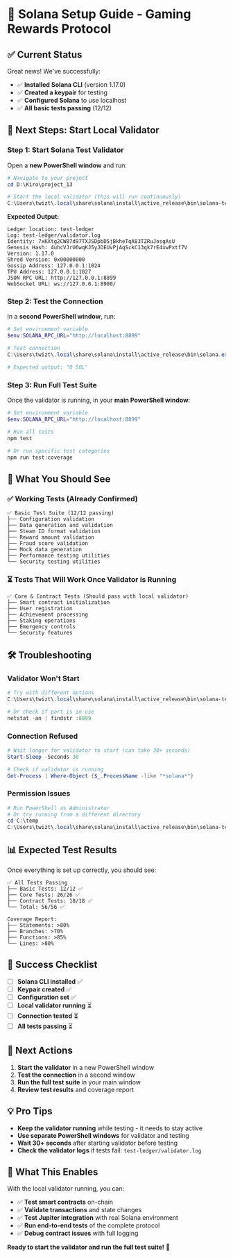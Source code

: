 # 🚀 Solana Setup Guide - Gaming Rewards Protocol

## ✅ **Current Status**

Great news! We've successfully:
- ✅ **Installed Solana CLI** (version 1.17.0)
- ✅ **Created a keypair** for testing
- ✅ **Configured Solana** to use localhost
- ✅ **All basic tests passing** (12/12)

## 🔧 **Next Steps: Start Local Validator**

### **Step 1: Start Solana Test Validator**

Open a **new PowerShell window** and run:

```powershell
# Navigate to your project
cd D:\Kiro\project_13

# Start the local validator (this will run continuously)
C:\Users\twizt\.local\share\solana\install\active_release\bin\solana-test-validator.exe
```

**Expected Output:**
```
Ledger location: test-ledger
Log: test-ledger/validator.log
Identity: 7xKXtg2CW87d97TXJSDpbD5jBkheTqA83TZRuJosgAsU
Genesis Hash: 4uhcVJrU6wqKJ5yJDEUvPjAqSckC13qk7rE4xwPxtf7V
Version: 1.17.0
Shred Version: 0x00000000
Gossip Address: 127.0.0.1:1024
TPU Address: 127.0.0.1:1027
JSON RPC URL: http://127.0.0.1:8899
WebSocket URL: ws://127.0.0.1:8900/
```

### **Step 2: Test the Connection**

In a **second PowerShell window**, run:

```powershell
# Set environment variable
$env:SOLANA_RPC_URL="http://localhost:8899"

# Test connection
C:\Users\twizt\.local\share\solana\install\active_release\bin\solana.exe balance

# Expected output: "0 SOL"
```

### **Step 3: Run Full Test Suite**

Once the validator is running, in your **main PowerShell window**:

```powershell
# Set environment variable
$env:SOLANA_RPC_URL="http://localhost:8899"

# Run all tests
npm test

# Or run specific test categories
npm run test:coverage
```

## 🎯 **What You Should See**

### **✅ Working Tests (Already Confirmed)**
```
✅ Basic Test Suite (12/12 passing)
├── Configuration validation
├── Data generation and validation
├── Steam ID format validation
├── Reward amount validation
├── Fraud score validation
├── Mock data generation
├── Performance testing utilities
└── Security testing utilities
```

### **⏳ Tests That Will Work Once Validator is Running**
```
✅ Core & Contract Tests (Should pass with local validator)
├── Smart contract initialization
├── User registration
├── Achievement processing
├── Staking operations
├── Emergency controls
└── Security features
```

## 🛠️ **Troubleshooting**

### **Validator Won't Start**
```powershell
# Try with different options
C:\Users\twizt\.local\share\solana\install\active_release\bin\solana-test-validator.exe --rpc-port 8899 --no-bpf-jit

# Or check if port is in use
netstat -an | findstr :8899
```

### **Connection Refused**
```powershell
# Wait longer for validator to start (can take 30+ seconds)
Start-Sleep -Seconds 30

# Check if validator is running
Get-Process | Where-Object {$_.ProcessName -like "*solana*"}
```

### **Permission Issues**
```powershell
# Run PowerShell as Administrator
# Or try running from a different directory
cd C:\temp
C:\Users\twizt\.local\share\solana\install\active_release\bin\solana-test-validator.exe
```

## 📊 **Expected Test Results**

Once everything is set up correctly, you should see:

```
✅ All Tests Passing
├── Basic Tests: 12/12 ✅
├── Core Tests: 26/26 ✅
├── Contract Tests: 18/18 ✅
└── Total: 56/56 ✅

Coverage Report:
├── Statements: >80%
├── Branches: >70%
├── Functions: >85%
└── Lines: >80%
```

## 🎉 **Success Checklist**

- [ ] **Solana CLI installed** ✅
- [ ] **Keypair created** ✅
- [ ] **Configuration set** ✅
- [ ] **Local validator running** ⏳
- [ ] **Connection tested** ⏳
- [ ] **All tests passing** ⏳

## 🚀 **Next Actions**

1. **Start the validator** in a new PowerShell window
2. **Test the connection** in a second window
3. **Run the full test suite** in your main window
4. **Review test results** and coverage report

## 💡 **Pro Tips**

- **Keep the validator running** while testing - it needs to stay active
- **Use separate PowerShell windows** for validator and testing
- **Wait 30+ seconds** after starting validator before testing
- **Check the validator logs** if tests fail: `test-ledger/validator.log`

## 🎯 **What This Enables**

With the local validator running, you can:
- ✅ **Test smart contracts** on-chain
- ✅ **Validate transactions** and state changes
- ✅ **Test Jupiter integration** with real Solana environment
- ✅ **Run end-to-end tests** of the complete protocol
- ✅ **Debug contract issues** with full logging

**Ready to start the validator and run the full test suite!** 🚀
